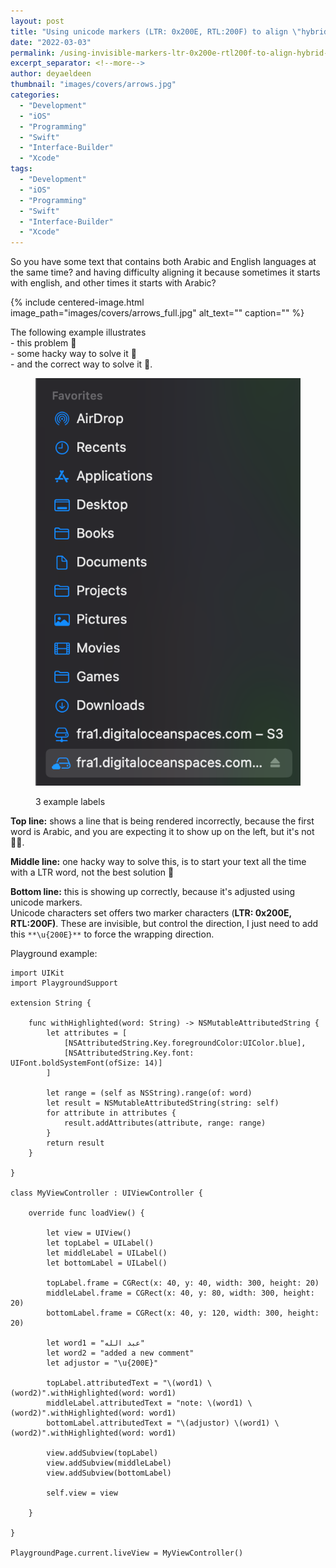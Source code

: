 ```yaml
---
layout: post
title: "Using unicode markers (LTR: 0x200E, RTL:200F) to align \"hybrid RTL/LTR strings\" correctly."
date: "2022-03-03"
permalink: /using-invisible-markers-ltr-0x200e-rtl200f-to-align-hybrid-rtl-ltr-strings-correctly
excerpt_separator: <!--more-->
author: deyaeldeen
thumbnail: "images/covers/arrows.jpg"
categories: 
  - "Development"
  - "iOS"
  - "Programming"
  - "Swift"
  - "Interface-Builder"
  - "Xcode"
tags: 
  - "Development"
  - "iOS"
  - "Programming"
  - "Swift"
  - "Interface-Builder"
  - "Xcode"
---
```


So you have some text that contains both Arabic and English languages at the same time? and having difficulty aligning it because sometimes it starts with english, and other times it starts with Arabic?  
<!--more-->
{%
 include centered-image.html 
 image_path="images/covers/arrows_full.jpg"
 alt_text="" 
 caption=""
%}

The following example illustrates  
\- this problem 🐛  
\- some hacky way to solve it 👺  
\- and the correct way to solve it 🧐.

<figure>

![](images/image-2.png)

<figcaption>

3 example labels

</figcaption>

</figure>

**Top line:** shows a line that is being rendered incorrectly, because the first word is Arabic, and you are expecting it to show up on the left, but it's not 🤦🏻.

**Middle line:** one hacky way to solve this, is to start your text all the time with a LTR word, not the best solution 👺

**Bottom line:** this is showing up correctly, because it's adjusted using unicode markers.  
Unicode characters set offers two marker characters (**LTR: 0x200E, RTL:200F)**. These are invisible, but control the direction, I just need to add this `**\u{200E}**` to force the wrapping direction.  
  
Playground example:

```
import UIKit
import PlaygroundSupport

extension String {

    func withHighlighted(word: String) -> NSMutableAttributedString {
        let attributes = [
            [NSAttributedString.Key.foregroundColor:UIColor.blue],
            [NSAttributedString.Key.font: UIFont.boldSystemFont(ofSize: 14)]
        ]
        
        let range = (self as NSString).range(of: word)
        let result = NSMutableAttributedString(string: self)
        for attribute in attributes {
            result.addAttributes(attribute, range: range)
        }
        return result
    }
    
}

class MyViewController : UIViewController {
    
    override func loadView() {
        
        let view = UIView()
        let topLabel = UILabel()
        let middleLabel = UILabel()
        let bottomLabel = UILabel()

        topLabel.frame = CGRect(x: 40, y: 40, width: 300, height: 20)
        middleLabel.frame = CGRect(x: 40, y: 80, width: 300, height: 20)
        bottomLabel.frame = CGRect(x: 40, y: 120, width: 300, height: 20)
        
        let word1 = "عبد الله"
        let word2 = "added a new comment"
        let adjustor = "\u{200E}"
        
        topLabel.attributedText = "\(word1) \(word2)".withHighlighted(word: word1)
        middleLabel.attributedText = "note: \(word1) \(word2)".withHighlighted(word: word1)
        bottomLabel.attributedText = "\(adjustor) \(word1) \(word2)".withHighlighted(word: word1)
        
        view.addSubview(topLabel)
        view.addSubview(middleLabel)
        view.addSubview(bottomLabel)

        self.view = view
        
    }
    
}

PlaygroundPage.current.liveView = MyViewController()
```
